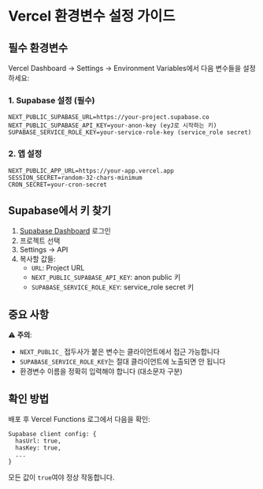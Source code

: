 # Vercel 환경변수 설정 가이드

## 필수 환경변수

Vercel Dashboard → Settings → Environment Variables에서 다음 변수들을 설정하세요:

### 1. Supabase 설정 (필수)
```
NEXT_PUBLIC_SUPABASE_URL=https://your-project.supabase.co
NEXT_PUBLIC_SUPABASE_API_KEY=your-anon-key (eyJ로 시작하는 키)
SUPABASE_SERVICE_ROLE_KEY=your-service-role-key (service_role secret)
```

### 2. 앱 설정
```
NEXT_PUBLIC_APP_URL=https://your-app.vercel.app
SESSION_SECRET=random-32-chars-minimum
CRON_SECRET=your-cron-secret
```

## Supabase에서 키 찾기

1. [Supabase Dashboard](https://supabase.com) 로그인
2. 프로젝트 선택
3. Settings → API
4. 복사할 값들:
   - `URL`: Project URL
   - `NEXT_PUBLIC_SUPABASE_API_KEY`: anon public 키
   - `SUPABASE_SERVICE_ROLE_KEY`: service_role secret 키

## 중요 사항

⚠️ **주의**: 
- `NEXT_PUBLIC_` 접두사가 붙은 변수는 클라이언트에서 접근 가능합니다
- `SUPABASE_SERVICE_ROLE_KEY`는 절대 클라이언트에 노출되면 안 됩니다
- 환경변수 이름을 정확히 입력해야 합니다 (대소문자 구분)

## 확인 방법

배포 후 Vercel Functions 로그에서 다음을 확인:
```
Supabase client config: {
  hasUrl: true,
  hasKey: true,
  ...
}
```

모든 값이 `true`여야 정상 작동합니다.
